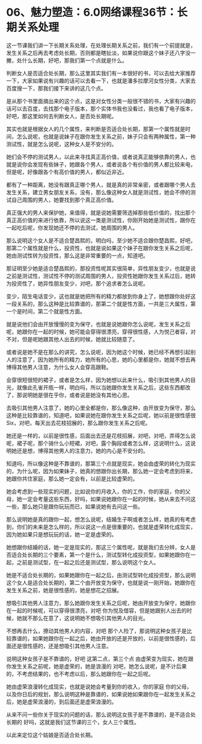 # 06、魅力塑造：6.0网络课程36节：长期关系处理

这一节课我们讲一下长期关系处理，在处理长期关系之前，我们有一个前提就是，发生关系之后再去考虑处长期，否则都是瞎扯淡，如果说你跟这个妹子还八字没一撇，处什么长期，好吧，那我们第一个点就是什么。

判断女人是否适合处长期，那么这里其实我们有一本很好的书，可以去给大家推荐一下，大家如果说有兴趣的话可以去看一下，也就是潘多拉摩河女性分类，大家去百度搜一下，那我们接下来讲的这几个点。

是从那个书里面摘出来的这个点，这是对女性分类一般很不错的书，大家有兴趣的话可以去百度，去找那个电子版本，那个实体书我也没看过，我也看了电子版本，好吧，那这里如何去判断女人，是否处长期呢。

其实也就是根据女人的几个属性，来判断是否适合处长期，那第一个属性就是时间，怎么说呢，也就是说妹子在跟你发生关系之前，妹子只会有两种属性，第一种测试性，就是怎么说呢，这种女人是不安分的。

她们会不停的测试男人，以此来寻找真正高价值，或者说真正能够依靠的男人，也就是说你会发现有些妹子，她跟各个男人，或者说各个有价值的男人都比较来电，但是呢，好像跟各个有高价值的男人，都似近非近。

都有了一种距离，她没有跟真正哪个男人，就是真的非常亲密，或者跟哪个男人去发生关系，建立男女朋友关系，没有，那么像这种女人就是测试性，她会不停的测试自己周围的男人，她要找到那个真正高价值。

真正强大的男人来保护她，来值得，就是说她需要筛选掉那些低价值的，找出那个真正高价值的来进行依靠，所以说这一类是测试性，你刚开始她是测试性，跟你在一起吃后呢，你发现她还不停的去测试，她周围的男人。

那么说明这个女人是不适合楚昌熙的，明白吗，至少她不适合跟你楚昌熙，好吧，那第二个属性就是什么，投资性，也就是说如果这个妹子在跟你发生关系之后呢，她由测试性转为投资性，那么这是非常重要的一点，知道吧。

那证明至少她是适合楚昌熙的，那投资性呢其实很简单，异性朋友变少，也就是说之前是测试性，测试性不停的测试周围的男人，投资性她跟你发生关系过后，她转为投资性了，她异性朋友变少，对吧，那个追求者怎么说呢。

变少，陌生电话变少，这也就是她把所有的精力都放到你身上了，她想跟你处好这一段关系的，那么这种是比较靠谱的，那第二个就是性方面，一共是三大属性，第一个是时间，第二个就是性方面。

就是说他们会由开放慢慢的变为保守，也就是说她跟你怎么说呢，发生关系之后呢，她跟你在一起的时候，她可能会穿得很漂亮，穿得很性感，人为悦己者容，对不对，但是呢她跟其他人出去的时候，她就比较随意了。

或者说是她不是在那么的讲究，怎么说呢，因为她这个时候，她已经不再想引起别人的注意了，因为她所有的精力，她所有的心思，她的心里都是你，她就不想去再博得其他男人注意，为什么女人会穿高跟鞋。

会穿很短很短的裙子，或者是怎么样，因为她想以此来什么，吸引到其他男人的目光，就像此孔雀开瓶一样，明白吗，所以当她跟你发生关系之后，这些东西都改了，那说明她是很在乎你，或者说是她没有其他心思。

去吸引其他男人注意了，她的心里全都是你，那么像这种，由开放变为保守，那么这种是比较靠谱的，知道吧，如果说她在跟你发生关系之后呢，她以前是很性感很Six，对吧，每天出去花枝招展的，那么跟你发生关系之后呢。

她还是一样的，以前是很性感，后面出去还是花枝招展，对吧，对吧，弄得怎么说呢，裙子呢，那个骑什么小短裙，对吧，露个胸段或者怎么样，这说明什么，这说明她还是想，博得其他男人的注意力，她的内心是不安分的。

知道吗，所以像这种是不靠谱的，那第三个点就是现实，她会由虚荣的转化为现实的，为什么呢，因为如果妹子，她真的想跟你出长期，那么她一定会考虑到将来，她跟你共住家庭，那么她一定会有，以前是比较虚荣的。

她会考虑到一些现实的问题，比如说你的月收入，你的工作，你的家庭，你的父母，她一定会考量这些东西，好吗，如果说她跟你在一起的时候，她从来去不问这一些，那么她只是跟你玩玩而已，如果说她有去问这一些。

那么说明她是真的跟你一起，想怎么说呢，结婚生子啊或者怎么样，她真的有考虑到，你们的未来是怎么样的，所以说这一点是很重要的，也就是虚荣转化成现实，因为她如果只是想玩玩的话，她一定是虚荣的。

她想跟你结婚的话，她一定是现实的，那这三个属性呢，就是我们去分辨，女人是否适合处长期的三个要素，第一个是什么，测试型转化成投资型，如果她跟你在一起，之前是测试型，在一起之后还是测试型，那么说明这个女人。

她是不适合处长期的，如果她跟你在一起之后，由测试型转化成投资型，那么说明这个女人是适合处长期的，第二个由开放变为保守，也就是说一刚开始，她跟你在发生关系之前，她是很性感的，她是想花之招展。

想吸引其他男人注意力，那么她跟你发生关系之后呢，她由开放变为保守，她跟你在一起的时候呢，可以穿得很漂亮，对吧 你为悦及借容，但是她跟别人出去的时候，她就不那么在意了，这说明她不想吸引其他男人的目光。

不想再去什么，撩动其他男人的内容，对吧 那个人险了，那说明这种女孩子是比较靠谱的，如果她跟你在一起之后，她由开放的还是开放的，以前是很性感的，后面还是很性感的，还是想吸引其他男人注意。

说明这种女孩子是不靠谱的，好吧 这第二点，第三个点 由虚荣变为现实，她在跟你发生关系之前呢，她是虚荣的，她是浪漫的 对吧，她怎么说呢，是不计后果的，不考虑结果的，也不考虑以后，那么她跟你在一起之后呢。

她由虚荣浪漫转化成现实，也就是说她会考量到你的收入，你的家庭 你的父母，以及你日后的规划，那么说明这种是靠谱的，如果说她如果跟你在一起发生关系之后，她是虚荣浪漫的，到后面还是虚荣浪漫的。

从来不问一些你关于现实的问题的话，那么说明这女孩子是不靠谱的，是不适合处长期的 好吗，这就是我们这节课的三个，女人三个属性。

以此来定位这个姑娘是否适合处长期。